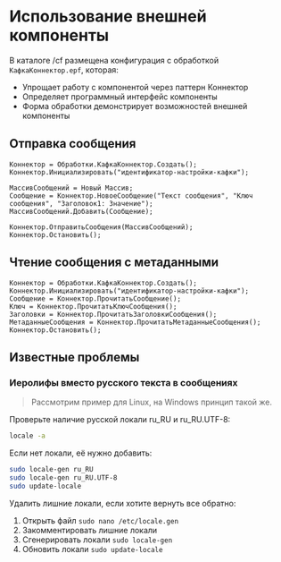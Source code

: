 # Использование внешней компоненты

В каталоге /cf размещена конфигурация с обработкой `КафкаКоннектор.epf`, которая:
- Упрощает работу с компонентой через паттерн Коннектор
- Определяет программный интерфейс компоненты
- Форма обработки демонстрирует возможностей внешней компоненты

## Отправка сообщения

```bsl
Коннектор = Обработки.КафкаКоннектор.Создать();
Коннектор.Инициализировать("идентификатор-настройки-кафки");

МассивСообщений = Новый Массив;
Сообщение = Коннектор.НовоеСообщение("Текст сообщения", "Ключ сообщения", "Заголовок1: Значение");
МассивСообщений.Добавить(Сообщение);

Коннектор.ОтправитьСообщения(МассивСообщений);
Коннектор.Остановить();
```

## Чтение сообщения с метаданными

```bsl
Коннектор = Обработки.КафкаКоннектор.Создать();
Коннектор.Инициализировать("идентификатор-настройки-кафки");
Сообщение = Коннектор.ПрочитатьСообщение();
Ключ = Коннектор.ПрочитатьКлючСообщения ();
Заголовки = Коннектор.ПрочитатьЗаголовкиСообщения ();
МетаданныеСообщения = Коннектор.ПрочитатьМетаданныеСообщения();
Коннектор.Остановить();
```

## Известные проблемы

### Иеролифы вместо русского текста в сообщениях

> Рассмотрим пример для Linux, на Windows принцип такой же.

Проверьте наличие русской локали ru_RU и ru_RU.UTF-8:

```sh
locale -a
```
 
Если нет локали, её нужно добавить:

```sh
sudo locale-gen ru_RU
sudo locale-gen ru_RU.UTF-8
sudo update-locale 
```

Удалить лишние локали, если хотите вернуть все обратно:

1. Открыть файл `sudo nano /etc/locale.gen`
2. Закомментировать лишние локали
3. Сгенерировать локали `sudo locale-gen`
4. Обновить локали `sudo update-locale`
